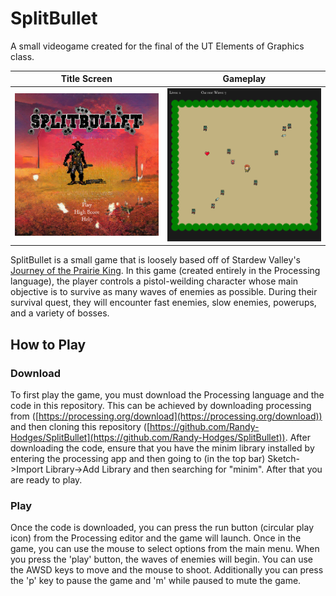 # SplitBullet
A small videogame created for the final of the UT Elements of Graphics class.

Title Screen             |  Gameplay
:-------------------------:|:-------------------------:
![Title Screen](/media/screenshots/full/title_screen.png)  |  ![Gameplay](/media/screenshots/full/gameplay_r7.png)

SplitBullet is a small game that is loosely based off of Stardew Valley's [Journey of the Prairie King](https://stardewvalleywiki.com/Journey_of_the_Prairie_King). In this game (created entirely in the Processing language), the player controls a pistol-weilding character whose main objective is to survive as many waves of enemies as possible. During their survival quest, they will encounter fast enemies, slow enemies, powerups, and a variety of bosses. 

## How to Play
### Download
To first play the game, you must download the Processing language and the code in this repository. This can be achieved by downloading processing from ([https://processing.org/download](https://processing.org/download)) and then cloning this repository ([https://github.com/Randy-Hodges/SplitBullet](https://github.com/Randy-Hodges/SplitBullet)). After downloading the code, ensure that you have the minim library installed by entering the processing app and then going to (in the top bar) Sketch->Import Library->Add Library and then searching for "minim". After that you are ready to play.
### Play
Once the code is downloaded, you can press the run button (circular play icon) from the Processing editor and the game will launch. Once in the game, you can use the mouse to select options from the main menu. When you press the 'play' button, the waves of enemies will begin. You can use the AWSD keys to move and the mouse to shoot. Additionally you can press the 'p' key to pause the game and 'm' while paused to mute the game.
